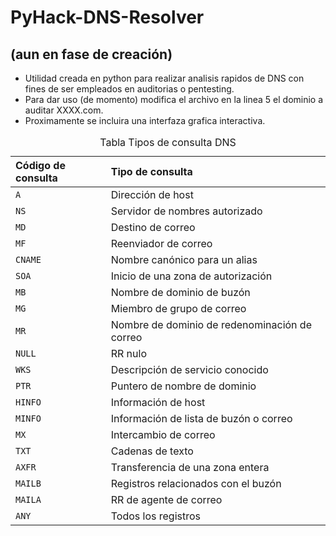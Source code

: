 # PyHack-DNS-Resolver

## (aun en fase de creación)

- Utilidad creada en python para realizar analisis rapidos de DNS con fines de ser empleados en auditorias o pentesting.
- Para dar uso (de momento) modifica el archivo en la linea 5 el dominio a auditar XXXX.com.
- Proximamente se incluira una interfaza grafica interactiva.

<table summary="" id="" class="defaultstyle bx--data-table"><caption class="bx--data-table-header"><span class="tablecap bx--data-table-header__title">Tabla Tipos de consulta DNS </span></caption><colgroup><col style="width:30.303030303030305%"><col style="width:69.6969696969697%"></colgroup><thead style="text-align:left;">
<tr>
<th id="d154260e217"><div class="bx--table-header-label">Código de consulta </div></th>

<th id="d154260e220"><div class="bx--table-header-label">Tipo de consulta </div></th>

</tr>

</thead>
<tbody>
<tr>
<td headers="d154260e217 "><code class="ph codeph">A</code></td>

<td headers="d154260e220 ">Dirección de host </td>

</tr>

<tr>
<td headers="d154260e217 "><code class="ph codeph">NS </code></td>

<td headers="d154260e220 ">Servidor de nombres autorizado </td>

</tr>

<tr>
<td headers="d154260e217 "><code class="ph codeph">MD </code></td>

<td headers="d154260e220 ">Destino de correo  </td>

</tr>

<tr>
<td headers="d154260e217 "><code class="ph codeph">MF </code></td>

<td headers="d154260e220 ">Reenviador de correo </td>

</tr>

<tr>
<td headers="d154260e217 "><code class="ph codeph">CNAME </code></td>

<td headers="d154260e220 ">Nombre canónico para un alias </td>

</tr>

<tr>
<td headers="d154260e217 "><code class="ph codeph">SOA </code></td>

<td headers="d154260e220 ">Inicio de una zona de autorización </td>

</tr>

<tr>
<td headers="d154260e217 "><code class="ph codeph">MB </code></td>

<td headers="d154260e220 ">Nombre de dominio de buzón </td>

</tr>

<tr>
<td headers="d154260e217 "><code class="ph codeph">MG </code></td>

<td headers="d154260e220 ">Miembro de grupo de correo </td>

</tr>

<tr>
<td headers="d154260e217 "><code class="ph codeph">MR </code></td>

<td headers="d154260e220 ">Nombre de dominio de redenominación de correo </td>

</tr>

<tr>
<td headers="d154260e217 "><code class="ph codeph">NULL </code></td>

<td headers="d154260e220 ">RR nulo </td>

</tr>

<tr>
<td headers="d154260e217 "><code class="ph codeph">WKS </code></td>

<td headers="d154260e220 ">Descripción de servicio conocido </td>

</tr>

<tr>
<td headers="d154260e217 "><code class="ph codeph">PTR </code></td>

<td headers="d154260e220 "> Puntero de nombre de dominio </td>

</tr>

<tr>
<td headers="d154260e217 "><code class="ph codeph">HINFO </code></td>

<td headers="d154260e220 ">Información de host </td>

</tr>

<tr>
<td headers="d154260e217 "><code class="ph codeph">MINFO </code></td>

<td headers="d154260e220 ">Información de lista de buzón o correo </td>

</tr>

<tr>
<td headers="d154260e217 "><code class="ph codeph">MX </code></td>

<td headers="d154260e220 ">Intercambio de correo </td>

</tr>

<tr>
<td headers="d154260e217 "><code class="ph codeph">TXT </code></td>

<td headers="d154260e220 "> Cadenas de texto </td>

</tr>

<tr>
<td headers="d154260e217 "><code class="ph codeph">AXFR </code></td>

<td headers="d154260e220 ">Transferencia de una zona entera </td>

</tr>

<tr>
<td headers="d154260e217 "><code class="ph codeph">MAILB </code></td>

<td headers="d154260e220 "> Registros relacionados con el buzón </td>

</tr>

<tr>
<td headers="d154260e217 "><code class="ph codeph">MAILA </code></td>

<td headers="d154260e220 ">RR de agente de correo </td>

</tr>

<tr>
<td headers="d154260e217 "><code class="ph codeph">ANY </code></td>

<td headers="d154260e220 ">Todos los registros </td>

</tr>

</tbody>
</table>
